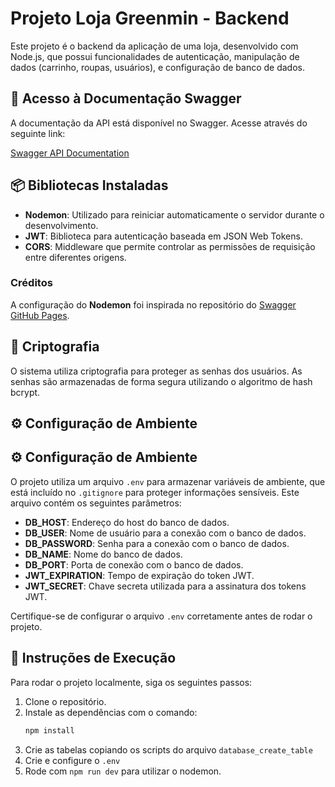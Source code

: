 # Projeto Loja Greenmin - Backend

Este projeto é o backend da aplicação de uma loja, desenvolvido com Node.js, que possui funcionalidades de autenticação, manipulação de dados (carrinho, roupas, usuários), e configuração de banco de dados.

## 🚀 Acesso à Documentação Swagger
A documentação da API está disponível no Swagger. Acesse através do seguinte link:

[Swagger API Documentation](https://karengomes.github.io/Loja-bck#/)

## 📦 Bibliotecas Instaladas

- **Nodemon**: Utilizado para reiniciar automaticamente o servidor durante o desenvolvimento.
- **JWT**: Biblioteca para autenticação baseada em JSON Web Tokens.
- **CORS**: Middleware que permite controlar as permissões de requisição entre diferentes origens.

### Créditos
A configuração do **Nodemon** foi inspirada no repositório do [Swagger GitHub Pages](https://github.com/peter-evans/swagger-github-pages?tab=readme-ov-file).

## 🔐 Criptografia

O sistema utiliza criptografia para proteger as senhas dos usuários. As senhas são armazenadas de forma segura utilizando o algoritmo de hash bcrypt.

## ⚙️ Configuração de Ambiente

## ⚙️ Configuração de Ambiente

O projeto utiliza um arquivo `.env` para armazenar variáveis de ambiente, que está incluído no `.gitignore` para proteger informações sensíveis. Este arquivo contém os seguintes parâmetros:

- **DB_HOST**: Endereço do host do banco de dados.
- **DB_USER**: Nome de usuário para a conexão com o banco de dados.
- **DB_PASSWORD**: Senha para a conexão com o banco de dados.
- **DB_NAME**: Nome do banco de dados.
- **DB_PORT**: Porta de conexão com o banco de dados.
- **JWT_EXPIRATION**: Tempo de expiração do token JWT.
- **JWT_SECRET**: Chave secreta utilizada para a assinatura dos tokens JWT.

Certifique-se de configurar o arquivo `.env` corretamente antes de rodar o projeto.

## 🔧 Instruções de Execução

Para rodar o projeto localmente, siga os seguintes passos:

1. Clone o repositório.
2. Instale as dependências com o comando:
   ```bash
   npm install
3. Crie as tabelas copiando os scripts do arquivo `database_create_table`
4. Crie e configure o `.env`
5. Rode com `npm run dev` para utilizar o nodemon.

